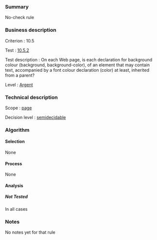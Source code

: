 ### Summary

No-check rule

### Business description

Criterion : 10.5

Test :
[10.5.2](http://www.accessiweb.org/index.php/accessiweb-22-english-version.html#test-10-5-2)

Test description : On each Web page, is each declaration for background
colour (background, background-color), of an element that may contain
text, accompanied by a font colour declaration (color) at least,
inherited from a parent?

Level : [Argent](/en/category/rules-design/accessiweb-11/level/argent)

### Technical description

Scope : [page](/en/category/rules-design/accessiweb-11/scope/page)

Decision level :
[semidecidable](/en/category/rules-design/accessiweb-11/decision-level/semidecidable)

### Algorithm

#### Selection

None

#### Process

None

#### Analysis

##### Not Tested

In all cases

### Notes

No notes yet for that rule
